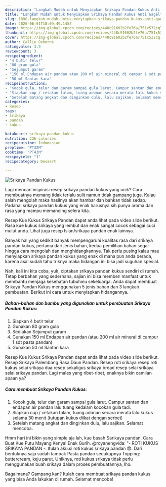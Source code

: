 ```yaml
---
description: "Langkah Mudah untuk Menyiapkan Srikaya Pandan Kukus Anti Gagal"
title: "Langkah Mudah untuk Menyiapkan Srikaya Pandan Kukus Anti Gagal"
slug: 1898-langkah-mudah-untuk-menyiapkan-srikaya-pandan-kukus-anti-gagal
date: 2020-06-01T18:09:49.145Z
image: https://img-global.cpcdn.com/recipes/448c91602b2fe76a/751x532cq70/srikaya-pandan-kukus-foto-resep-utama.jpg
thumbnail: https://img-global.cpcdn.com/recipes/448c91602b2fe76a/751x532cq70/srikaya-pandan-kukus-foto-resep-utama.jpg
cover: https://img-global.cpcdn.com/recipes/448c91602b2fe76a/751x532cq70/srikaya-pandan-kukus-foto-resep-utama.jpg
author: Callie Osborne
ratingvalue: 3.9
reviewcount: 3
recipeingredient:
- "4 butir telur"
- "80 gram gula"
- "Sejumput garam"
- "150 ml Endapan air pandan atau 200 ml air mineral di campur 1 sdt pasta pandan"
- "50 ml Santan kara"
recipeinstructions:
- "Kocok gula, telur dan garam sampai gula larut. Campur santan dan endapan air pandan lalu tuang kedalam kocokan gula tadi."
- "Siapkan cup / cetakan talam, tuang adonan secara merata lalu kukus selama 30 menit (tutupan kukus diikat dengan serbet)"
- "Setelah matang angkat dan dinginkan dulu, lalu sajikan. Selamat mencoba."
categories:
- Resep
tags:
- srikaya
- pandan
- kukus

katakunci: srikaya pandan kukus 
nutrition: 236 calories
recipecuisine: Indonesian
preptime: "PT32M"
cooktime: "PT43M"
recipeyield: "1"
recipecategory: Dessert

---
```



![Srikaya Pandan Kukus](https://img-global.cpcdn.com/recipes/448c91602b2fe76a/751x532cq70/srikaya-pandan-kukus-foto-resep-utama.jpg)

Lagi mencari inspirasi resep srikaya pandan kukus yang unik? Cara membuatnya memang tidak terlalu sulit namun tidak gampang juga. Kalau salah mengolah maka hasilnya akan hambar dan bahkan tidak sedap. Padahal srikaya pandan kukus yang enak harusnya sih punya aroma dan rasa yang mampu memancing selera kita.

Resep Kue Kukus Srikaya Pandan dapat anda lihat pada video slide berikut. Rasa kue kukus srikaya yang lembut dan enak sangat cocok sebagai cuci mulut anda. Lihat juga resep Isian/srikaya pandan enak lainnya.

Banyak hal yang sedikit banyak mempengaruhi kualitas rasa dari srikaya pandan kukus, pertama dari jenis bahan, kedua pemilihan bahan segar hingga cara mengolah dan menghidangkannya. Tak perlu pusing kalau mau menyiapkan srikaya pandan kukus yang enak di mana pun anda berada, karena asal sudah tahu triknya maka hidangan ini bisa jadi suguhan spesial.


Nah, kali ini kita coba, yuk, ciptakan srikaya pandan kukus sendiri di rumah. Tetap berbahan yang sederhana, sajian ini bisa memberi manfaat untuk membantu menjaga kesehatan tubuhmu sekeluarga. Anda dapat membuat Srikaya Pandan Kukus menggunakan 5 jenis bahan dan 3 langkah pembuatan. Berikut ini cara untuk menyiapkan hidangannya.

<!--inarticleads1-->

##### Bahan-bahan dan bumbu yang digunakan untuk pembuatan Srikaya Pandan Kukus:

1. Siapkan 4 butir telur
1. Gunakan 80 gram gula
1. Sediakan Sejumput garam
1. Gunakan 150 ml Endapan air pandan (atau 200 ml air mineral di campur 1 sdt pasta pandan)
1. Gunakan 50 ml Santan kara


Resep Kue Kukus Srikaya Pandan dapat anda lihat pada video slide berikut. Resep Srikaya Palembang Rasa Daun Pandan. Resep roti srikaya resep roti kukus selai srikaya dua resep sekaligus srikaya bread resep selai srikaya selai srikaya pandan. Lagi males yang ribet-ribet, enaknya bikin camilan apaan ya? 

<!--inarticleads2-->

##### Cara membuat Srikaya Pandan Kukus:

1. Kocok gula, telur dan garam sampai gula larut. Campur santan dan endapan air pandan lalu tuang kedalam kocokan gula tadi.
1. Siapkan cup / cetakan talam, tuang adonan secara merata lalu kukus selama 30 menit (tutupan kukus diikat dengan serbet)
1. Setelah matang angkat dan dinginkan dulu, lalu sajikan. Selamat mencoba.


Hmm hari ini bikin yang simple aja lah, kue basah Sarikaya pandan. Cara Buat Kue Putu Mayang Kenyal Enak Gurih. @royanengvida: &#34;- ROTI KUKUS SRIKAYA PANDAN -. Itulah aku.si roti kukus srikaya pandan 😎. Dari bentuknya saja sudah tampak Pasta pandan secukupnya Topping: buttercream, keju parut. Uniknya, roti kukus srikaya tidak perlu menggunakan buah srikaya dalam proses pembuatannya, lho. 

Bagaimana? Gampang kan? Itulah cara membuat srikaya pandan kukus yang bisa Anda lakukan di rumah. Selamat mencoba!
